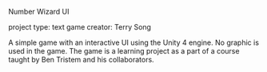 Number Wizard UI

project type:  text game
creator:  Terry Song

A simple game with an interactive UI using the Unity 4 engine.  No graphic is used in the game.  The game is a learning project as a part of a course taught by Ben Tristem and his collaborators.

